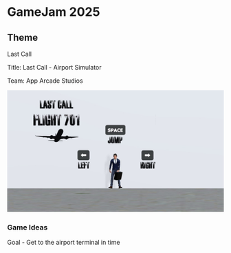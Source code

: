 # GameJam 2025

## Theme
Last Call

Title: Last Call - Airport Simulator

Team: App Arcade Studios

![Preview](Images/latest_preview.jpg)

### Game Ideas

Goal - Get to the airport terminal in time
